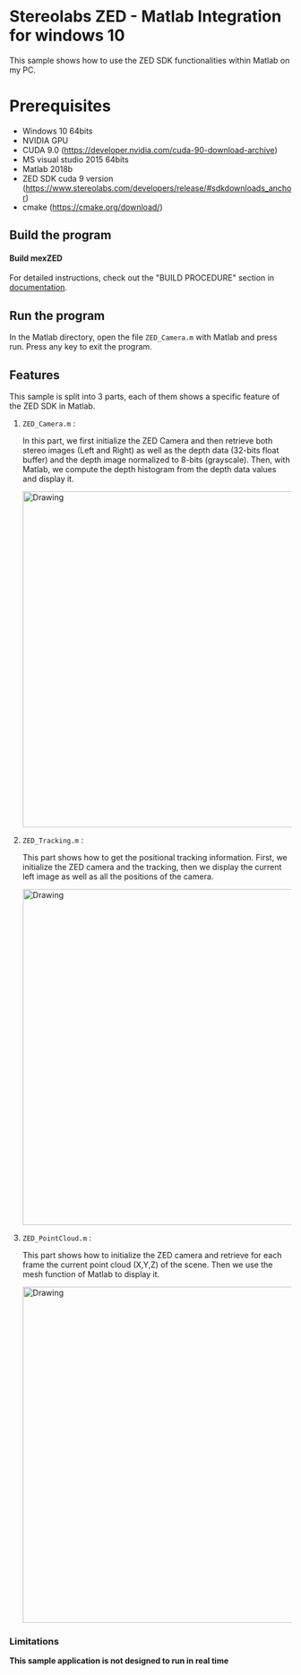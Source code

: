 # Stereolabs ZED - Matlab Integration for windows 10 

This sample shows how to use the ZED SDK functionalities within Matlab on my PC.


# Prerequisites

- Windows 10 64bits 
- NVIDIA GPU 
- CUDA 9.0 (https://developer.nvidia.com/cuda-90-download-archive)
- MS visual studio 2015 64bits
- Matlab 2018b
- ZED SDK cuda 9 version (https://www.stereolabs.com/developers/release/#sdkdownloads_anchor) 
- cmake (https://cmake.org/download/)


## Build the program

#### Build mexZED

For detailed instructions, check out the "BUILD PROCEDURE" section in [documentation](https://www.stereolabs.com/documentation/integrations/matlab/getting-started.html).


## Run the program
In the Matlab directory, open the file `ZED_Camera.m` with Matlab and press run. Press any key to exit the program.

## Features

This sample is split into 3 parts, each of them shows a specific feature of the ZED SDK in Matlab.

1. `ZED_Camera.m` :

	In this part, we first initialize the ZED Camera and then retrieve both stereo images (Left and Right) as well as the depth data (32-bits float buffer) and the depth image normalized to 8-bits (grayscale). Then, with Matlab, we compute the depth histogram from the depth data values and display it.

	<img src="ZED_Camera.png" alt="Drawing" style="width: 600px;"/>

2. `ZED_Tracking.m` :

	This part shows how to get the positional tracking information. First, we initialize the ZED camera and the tracking, then we display the current left image as well as all the positions of the camera.

	<img src="ZED_Tracking.png" alt="Drawing" style="width: 600px;"/>

3. `ZED_PointCloud.m` :

	This part shows how to initialize the ZED camera and retrieve for each frame the current point cloud (X,Y,Z) of the scene. Then we use the mesh function of Matlab to display it.

	<img src="ZED_PointCloud.png" alt="Drawing" style="width: 600px;"/>

### Limitations
**This sample application is not designed to run in real time**
